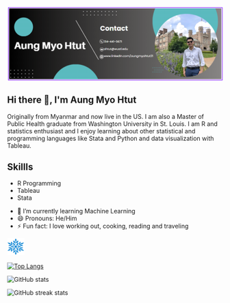 ![Statistics and R Programming](https://github.com/aungmyohtut21/aungmyohtut21/blob/main/Banner.png)

## Hi there 👋, I'm Aung Myo Htut

Originally from Myanmar and now live in the US. I am also a Master of Public Health graduate from Washington University in St. Louis. I am R and statistics enthusiast and I enjoy learning about other statistical and programming languages like Stata and Python and data visualization with Tableau.

## Skillls 
* R Programming
* Tableau
* Stata

- 🌱 I’m currently learning Machine Learning 
- 😄 Pronouns: He/Him 
- ⚡ Fun fact: I love working out, cooking, reading and traveling 


<a href='https://archiveprogram.github.com/'><img src='https://raw.githubusercontent.com/acervenky/animated-github-badges/master/assets/acbadge.gif' width='40' height='40'></a> 

[![Top Langs](https://github-readme-stats.vercel.app/api/top-langs/?username=aungmyohtut21)](https://github.com/anuraghazra/github-readme-stats)

![GitHub stats](https://github-readme-stats.vercel.app/api?username=aungmyohtut21&show_icons=true)  

![GitHub streak stats](https://streak-stats.demolab.com/?user=aungmyohtut21)  






